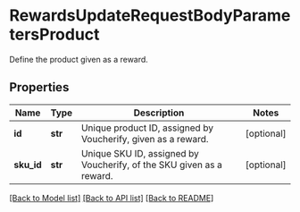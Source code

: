 # RewardsUpdateRequestBodyParametersProduct

Define the product given as a reward.

## Properties
Name | Type | Description | Notes
------------ | ------------- | ------------- | -------------
**id** | **str** | Unique product ID, assigned by Voucherify, given as a reward. | [optional] 
**sku_id** | **str** | Unique SKU ID, assigned by Voucherify, of the SKU given as a reward. | [optional] 

[[Back to Model list]](../README.md#documentation-for-models) [[Back to API list]](../README.md#documentation-for-api-endpoints) [[Back to README]](../README.md)



